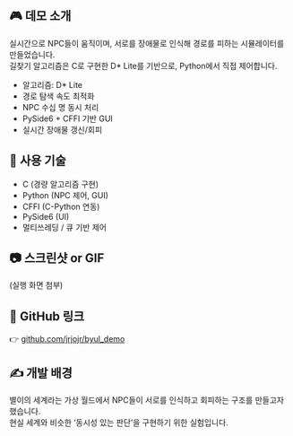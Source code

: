 ## 🎮 데모 소개

실시간으로 NPC들이 움직이며, 서로를 장애물로 인식해 경로를 피하는 시뮬레이터를 만들었습니다.  
길찾기 알고리즘은 C로 구현한 D* Lite를 기반으로, Python에서 직접 제어합니다.

- 알고리즘: D* Lite
- 경로 탐색 속도 최적화
- NPC 수십 명 동시 처리
- PySide6 + CFFI 기반 GUI
- 실시간 장애물 갱신/회피

## 🧪 사용 기술

- C (경량 알고리즘 구현)
- Python (NPC 제어, GUI)
- CFFI (C-Python 연동)
- PySide6 (UI)
- 멀티쓰레딩 / 큐 기반 제어

## 📷 스크린샷 or GIF

(실행 화면 첨부)

## 🔗 GitHub 링크

👉 [github.com/jrjojr/byul_demo](https://github.com/jrjojr/byul_demo)

## ✍️ 개발 배경

별이의 세계라는 가상 월드에서 NPC들이 서로를 인식하고 회피하는 구조를 만들고자 했습니다.  
현실 세계와 비슷한 ‘동시성 있는 판단’을 구현하기 위한 실험입니다.
